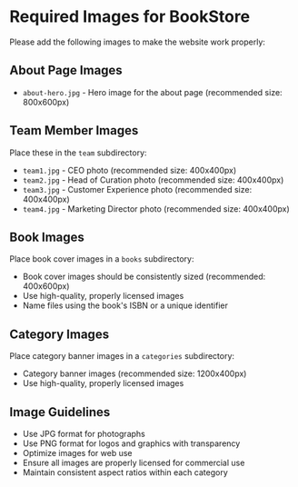 # Required Images for BookStore

Please add the following images to make the website work properly:

## About Page Images
- `about-hero.jpg` - Hero image for the about page (recommended size: 800x600px)

## Team Member Images
Place these in the `team` subdirectory:
- `team1.jpg` - CEO photo (recommended size: 400x400px)
- `team2.jpg` - Head of Curation photo (recommended size: 400x400px)
- `team3.jpg` - Customer Experience photo (recommended size: 400x400px)
- `team4.jpg` - Marketing Director photo (recommended size: 400x400px)

## Book Images
Place book cover images in a `books` subdirectory:
- Book cover images should be consistently sized (recommended: 400x600px)
- Use high-quality, properly licensed images
- Name files using the book's ISBN or a unique identifier

## Category Images
Place category banner images in a `categories` subdirectory:
- Category banner images (recommended size: 1200x400px)
- Use high-quality, properly licensed images

## Image Guidelines
- Use JPG format for photographs
- Use PNG format for logos and graphics with transparency
- Optimize images for web use
- Ensure all images are properly licensed for commercial use
- Maintain consistent aspect ratios within each category 